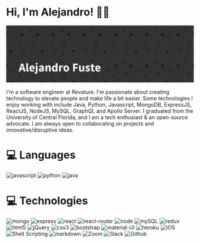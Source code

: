 # Hi, I'm Alejandro! 👋🏼

<img src='./banner.gif' alt='banner'>

I'm a software engineer at Revature. I'm passionate about creating technology to elevate people and make life a bit easier. Some technologies I enjoy working with include Java, Python, Javascript, MongoDB, ExpressJS, ReactJS, NodeJS, MySQL, GraphQL and Apollo Server. I graduated from the University of Central Florida, and I am a tech enthusiast & an open-source advocate. I am always open to collaborating on projects and innovative/disruptive ideas.

# 💻 Languages
<img src='https://img.shields.io/badge/JavaScript-323330?style=for-the-badge&logo=javascript&logoColor=F7DF1E' alt='javascript'> <img src='https://img.shields.io/badge/Python-3776AB?style=for-the-badge&logo=python&logoColor=white' alt='python'> <img src='https://img.shields.io/badge/java-%23ED8B00.svg?style=for-the-badge&logo=java&logoColor=white' alt='java'>


# 💻 Technologies

 <img src='https://img.shields.io/badge/MongoDB-4EA94B?style=for-the-badge&logo=mongodb&logoColor=white' alt='mongo'> <img src='https://img.shields.io/badge/Express.js-404D59?style=for-the-badge' alt='express'> <img src='https://img.shields.io/badge/React-20232A?style=for-the-badge&logo=react&logoColor=61DAFB' alt='react'> <img src='https://img.shields.io/badge/React_Router-CA4245?style=for-the-badge&logo=react-router&logoColor=white' alt='react-router'> <img src='https://img.shields.io/badge/Node.js-43853D?style=for-the-badge&logo=node.js&logoColor=white' alt='node'> <img src='https://img.shields.io/badge/MySQL-00000F?style=for-the-badge&logo=mysql&logoColor=white' alt='mySQL'> <img src='https://img.shields.io/badge/Redux-593D88?style=for-the-badge&logo=redux&logoColor=white' alt='redux'> <img src='https://img.shields.io/badge/HTML5-E34F26?style=for-the-badge&logo=html5&logoColor=white' alt='html5'> <img src='https://img.shields.io/badge/jQuery-0769AD?style=for-the-badge&logo=jquery&logoColor=white' alt='jQuery'> <img src='https://img.shields.io/badge/CSS3-1572B6?style=for-the-badge&logo=css3&logoColor=white' alt='css3'> <img src='https://img.shields.io/badge/Bootstrap-563D7C?style=for-the-badge&logo=bootstrap&logoColor=white' alt='bootstrap'> <img src='https://img.shields.io/badge/Material--UI-0081CB?style=for-the-badge&logo=material-ui&logoColor=white' alt='material-UI'>
<img src='https://img.shields.io/badge/Heroku-430098?style=for-the-badge&logo=heroku&logoColor=white' alt='heroku'> <img src='https://img.shields.io/badge/iOS-000000?style=for-the-badge&logo=ios&logoColor=white' alt='iOS'> <img src='https://img.shields.io/badge/Shell_Script-121011?style=for-the-badge&logo=gnu-bash&logoColor=white' alt='Shell Scripting'> <img src='https://img.shields.io/badge/Markdown-000000?style=for-the-badge&logo=markdown&logoColor=white' alt='markdown'> <img src='https://img.shields.io/badge/Zoom-2D8CFF?style=for-the-badge&logo=zoom&logoColor=white' alt='Zoom'> <img src='https://img.shields.io/badge/Slack-4A154B?style=for-the-badge&logo=slack&logoColor=white' alt='Slack'> <img src='https://img.shields.io/badge/GitHub-100000?style=for-the-badge&logo=github&logoColor=white' alt='Github'>
